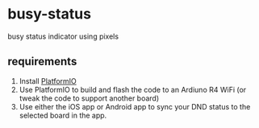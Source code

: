 # busy-status
busy status indicator using pixels

## requirements
1. Install [PlatformIO](https://platformio.org)
2. Use PlatformIO to build and flash the code to an Ardiuno R4 WiFi (or tweak the code to support another board)
3. Use either the iOS app or Android app to sync your DND status to the selected board in the app.